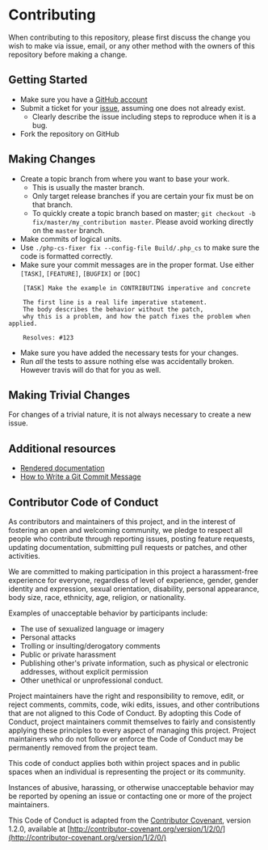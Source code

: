 # Contributing

When contributing to this repository, please first discuss the change you wish to make via issue,
email, or any other method with the owners of this repository before making a change.

## Getting Started

* Make sure you have a [GitHub account](https://github.com/signup/free)
* Submit a ticket for your [issue](https://github.com/georgringer/news/issues), assuming one does not already exist.
  * Clearly describe the issue including steps to reproduce when it is a bug.
* Fork the repository on GitHub

## Making Changes

* Create a topic branch from where you want to base your work.
  * This is usually the master branch.
  * Only target release branches if you are certain your fix must be on that
    branch.
  * To quickly create a topic branch based on master; `git checkout -b
    fix/master/my_contribution master`. Please avoid working directly on the
    `master` branch.
* Make commits of logical units.
* Use `./php-cs-fixer fix --config-file Build/.php_cs` to make sure the code is formatted correctly.
* Make sure your commit messages are in the proper format. Use either `[TASK]`, `[FEATURE]`, `[BUGFIX]` or `[DOC]`

````
    [TASK] Make the example in CONTRIBUTING imperative and concrete

    The first line is a real life imperative statement.
    The body describes the behavior without the patch,
    why this is a problem, and how the patch fixes the problem when applied.

    Resolves: #123
````

* Make sure you have added the necessary tests for your changes.
* Run _all_ the tests to assure nothing else was accidentally broken. However travis will do that for you as well.

## Making Trivial Changes

For changes of a trivial nature, it is not always necessary to create a new issue.

## Additional resources

* [Rendered documentation](https://docs.typo3.org/typo3cms/extensions/news/)
* [How to Write a Git Commit Message](http://chris.beams.io/posts/git-commit/)


## Contributor Code of Conduct

As contributors and maintainers of this project, and in the interest of fostering an open and
welcoming community, we pledge to respect all people who contribute through reporting issues,
posting feature requests, updating documentation, submitting pull requests or patches, and other
activities.

We are committed to making participation in this project a harassment-free experience for everyone,
regardless of level of experience, gender, gender identity and expression, sexual orientation,
disability, personal appearance, body size, race, ethnicity, age, religion, or nationality.

Examples of unacceptable behavior by participants include:

* The use of sexualized language or imagery
* Personal attacks
* Trolling or insulting/derogatory comments
* Public or private harassment
* Publishing other's private information, such as physical or electronic addresses, without explicit
  permission
* Other unethical or unprofessional conduct.

Project maintainers have the right and responsibility to remove, edit, or reject comments, commits,
code, wiki edits, issues, and other contributions that are not aligned to this Code of Conduct. By
adopting this Code of Conduct, project maintainers commit themselves to fairly and consistently
applying these principles to every aspect of managing this project. Project maintainers who do not
follow or enforce the Code of Conduct may be permanently removed from the project team.

This code of conduct applies both within project spaces and in public spaces when an individual is representing the project or its community.

Instances of abusive, harassing, or otherwise unacceptable behavior may be reported by opening an issue or contacting one or more of the project maintainers.

This Code of Conduct is adapted from the [Contributor Covenant](http://contributor-covenant.org),
version 1.2.0, available at [http://contributor-covenant.org/version/1/2/0/](http://contributor-covenant.org/version/1/2/0/)
